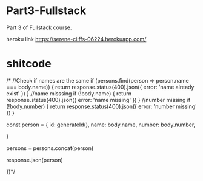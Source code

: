 # Part3-Fullstack
Part 3 of Fullstack course.

heroku link https://serene-cliffs-06224.herokuapp.com/


# shitcode
/* //Check if names are the same
  if (persons.find(person => person.name === body.name)) {
    return response.status(400).json({
      error: 'name already exist'
    })
  }
  //name misssing
  if (!body.name) {
    return response.status(400).json({
      error: 'name missing'
    })
  }
  //number missing
  if (!body.number) {
    return response.status(400).json({
      error: 'number missing'
    })
  }

  const person = {
    id: generateId(),
    name: body.name,
    number: body.number,

  }

  persons = persons.concat(person)

  response.json(person)

})*/